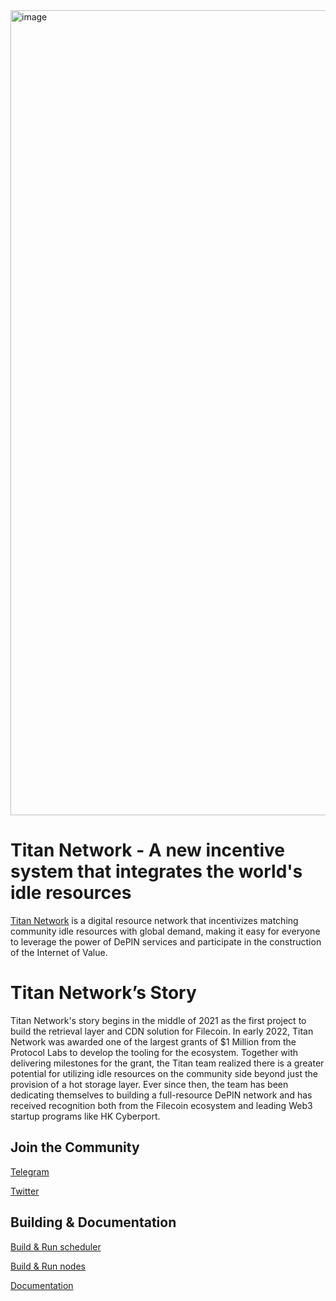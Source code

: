 <img width="1288" alt="image" src="https://github.com/Filecoin-Titan/titan/assets/125969858/09d536d1-59df-4187-b410-c90c74602d6b">

#  Titan Network - A new incentive system that integrates the world's idle resources
[Titan Network](https://www.titannet.io/) is a digital resource network that incentivizes matching community idle resources with global demand, making it easy for everyone to leverage the power of DePIN services and participate in the construction of the Internet of Value.


# Titan Network’s Story
Titan Network's story begins in the middle of 2021 as the first project to build the retrieval layer and CDN solution for Filecoin. In early 2022, Titan Network was awarded one of the largest grants of $1 Million from the Protocol Labs to develop the tooling for the ecosystem. Together with delivering milestones for the grant, the Titan team realized there is a greater potential for utilizing idle resources on the community side beyond just the provision of a hot storage layer. Ever since then, the team has been dedicating themselves to building a full-resource DePIN network and has received recognition both from the Filecoin ecosystem and leading Web3 startup programs like HK Cyberport. 

## Join the Community
[Telegram](https://t.me/titannet_dao)

[Twitter](https://twitter.com/Titannet_dao)

## Building & Documentation

[Build & Run scheduler](documentation/en/build_run_scheduler.md)

[Build & Run nodes](documentation/en/build_run_nodes.md)

[Documentation](documentation/)
